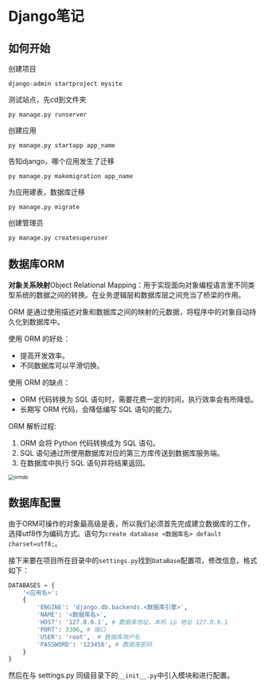 # Django笔记

## 如何开始

创建项目

```django
django-admin startproject mysite
```

测试站点，先cd到文件夹

```django
py manage.py runserver
```

创建应用

```django
py manage.py startapp app_name
```

告知django，哪个应用发生了迁移

```django
py manage.py makemigration app_name
```



为应用建表，数据库迁移

```django
py manage.py migrate
```

创建管理员

```django
py manage.py createsuperuser
```

## 数据库ORM

**对象关系映射**Object Relational Mapping：用于实现面向对象编程语言里不同类型系统的数据之间的转换。在业务逻辑层和数据库层之间充当了桥梁的作用。

ORM 是通过使用描述对象和数据库之间的映射的元数据，将程序中的对象自动持久化到数据库中。

使用 ORM 的好处：

- 提高开发效率。
- 不同数据库可以平滑切换。

使用 ORM 的缺点：

- ORM 代码转换为 SQL 语句时，需要花费一定的时间，执行效率会有所降低。
- 长期写 ORM 代码，会降低编写 SQL 语句的能力。

ORM 解析过程:

1. ORM 会将 Python 代码转换成为 SQL 语句。
2. SQL 语句通过所使用数据库对应的第三方库传送到数据库服务端。
3. 在数据库中执行 SQL 语句并将结果返回。

<img src="C:\Downloads\beiyong\ormdb.jpg" alt="ormdb" style="zoom: 67%;" />

## 数据库配置

由于ORM可操作的对象最高级是表，所以我们必须首先完成建立数据库的工作，选择utf8作为编码方式。语句为`create database <数据库名> default charset=utf8;`。

接下来要在项目所在目录中的`settings.py`找到`DataBase`配置项，修改信息，格式如下：

```python
DATABASES = { 
    '<应用名>': 
    { 
        'ENGINE': 'django.db.backends.<数据库引擎>',
        'NAME': '<数据库名>',
        'HOST': '127.0.0.1', # 数据库地址，本机 ip 地址 127.0.0.1 
        'PORT': 3306, # 端口 
        'USER': 'root',  # 数据库用户名
        'PASSWORD': '123456', # 数据库密码
    }  
}
```

然后在与 settings.py 同级目录下的` __init__.py `中引入模块和进行配置。